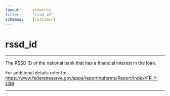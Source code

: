 ```yaml
---
layout:     property
title:      "rssd_id"
schemas:    [customer]
---
```


# rssd_id

---

The RSSD ID of the national bank that has a financial interest in the loan.

For additional details refer to: https://www.federalreserve.gov/apps/reportingforms/Report/Index/FR_Y-14M

--- 